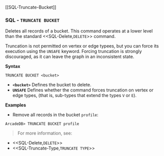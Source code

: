 [[SQL-Truncate-Bucket]]
### SQL - `TRUNCATE BUCKET`

Deletes all records of a bucket.  This command operates at a lower level than the standard <<SQL-Delete,`DELETE`>> command.

Truncation is not permitted on vertex or edge typees, but you can force its execution using the `UNSAFE` keyword.  Forcing truncation is strongly discouraged, as it can leave the graph in an inconsistent state.

**Syntax**

```
TRUNCATE BUCKET <bucket>
```

- **`<bucket>`** Defines the bucket to delete.
- **`UNSAFE`** Defines whether the command forces truncation on vertex or edge types, (that is, sub-types that extend the types `V` or `E`).

**Examples**

- Remove all records in the bucket `profile`:

```
ArcadeDB> TRUNCATE BUCKET profile
```

>For more information, see:

- <<SQL-Delete,`DELETE`>>
- <<SQL-Truncate-Type,`TRUNCATE TYPE`>>

